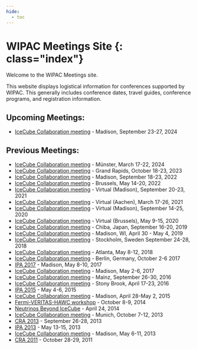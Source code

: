 ```yaml
---
hide:
  - toc
---
```


# WIPAC Meetings Site {: class="index"}

Welcome to the WIPAC Meetings site.

This website displays logistical information for conferences supported
by WIPAC. This generally includes conference dates, travel guides,
conference programs, and registration information.

## Upcoming Meetings:

* [IceCube Collaboration meeting](https://events.icecube.wisc.edu/event/213/) - Madison, September 23-27, 2024

## Previous Meetings:

* [IceCube Collaboration meeting](https://events.icecube.wisc.edu/event/180/) - Münster, March 17-22, 2024
* [IceCube Collaboration meeting](https://events.icecube.wisc.edu/event/164/) - Grand Rapids, October 18-23, 2023
* [IceCube Collaboration meeting](https://events.icecube.wisc.edu/event/161/) - Madison, September 18-23, 2022
* [IceCube Collaboration meeting](https://events.icecube.wisc.edu/event/154/) - Brussels, May 14-20, 2022
* [IceCube Collaboration meeting](https://events.icecube.wisc.edu/event/143/) - Virtual (Madison), September 20-23, 2021
* [IceCube Collaboration meeting](virtualspring2021/home) - Virtual (Aachen), March 17-26, 2021
* [IceCube Collaboration meeting](virtualfall2020/home) - Virtual (Madison), September 14-25, 2020
* [IceCube Collaboration meeting](brussels2020/home) - Virtual (Brussels), May 9-15, 2020
* [IceCube Collaboration meeting](chiba2019/home) - Chiba, Japan, September 16-20, 2019
* [IceCube Collaboration meeting](madison2019/home) - Madison, WI, April 30 - May 4, 2019
* [IceCube Collaboration meeting](stockholm2018/home) - Stockholm, Sweden September 24-28, 2018
* [IceCube Collaboration meeting](atlanta2018/home) - Atlanta, May 8-12, 2018
* [IceCube Collaboration meeting](berlin2017/home) - Berlin, Germany, October 2-6 2017
* [IPA 2017](ipa2017/home) - Madison, May 8-10, 2017
* [IceCube Collaboration meeting](madison2017/home) - Madison, May 2-6, 2017
* [IceCube Collaboration meeting](mainz2016/home) - Mainz, September 26-30, 2016
* [IceCube Collaboration meeting](NY2016/home) - Stony Brook, April 17-23, 2016
* [IPA 2015](IPA2015/home) - May 4-6, 2015
* [IceCube Collaboration meeting](Madison2015/home) - Madison, April 28-May 2, 2015
* [Fermi-VERITAS-HAWC workshop](hawc2014/home) - October 8-9, 2014 
* [Neutrinos Beyond IceCube](neutrinos-beyond-icecube/home) - April 24, 2014
* [IceCube Collaboration meeting](munich2013/home) - Munich, October 7-12, 2013
* [CRA 2013](cra2013/home) - September 26-28, 2013
* [IPA 2013](ipa2013/home) - May 13-15, 2013
* [IceCube Collaboration meeting](collab2013/home) - Madison, May 6-11, 2013
* [CRA 2011](https://events.icecube.wisc.edu/conferenceDisplay.py?confId=39) - October 28-29, 2011
